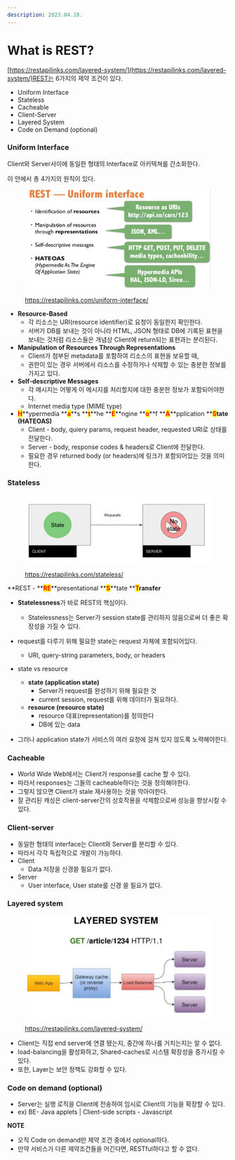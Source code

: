 ```yaml
---
description: 2023.04.18.
---
```


# What is REST?



[https://restapilinks.com/layered-system/](https://restapilinks.com/layered-system/)REST는 6가지의 제약 조건이 있다.

* Uniform Interface
* Stateless
* Cacheable
* Client-Server
* Layered System
* Code on Demand (optional)





### Uniform Interface

Client와 Server사이에 동일한 형태의 Interface로 아키텍쳐를 간소화한다.

이 안에서 총 4가지의 원칙이 있다.

<figure><img src="../../../../.gitbook/assets/image (1) (1) (1).png" alt=""><figcaption><p><a href="https://restapilinks.com/uniform-interface/">https://restapilinks.com/uniform-interface/</a></p></figcaption></figure>

* **Resource-Based**
  * 각 리소스는 URI(resource identifier)로 요청이 동일한지 확인한다.
  * 서버가 DB를 보내는 것이 아니라 HTML, JSON 형태로 DB에 기록된 표현을 보내는 것처럼 리소스들은 개념상 Client에 return되는 표현과는 분리된다.
* **Manipulation of Resources Through Representations**
  * Client가 첨부된 metadata를 포함하여 리소스의 표현을 보유할 때,
  * 권한이 있는 경우 서버에서 리소스를 수정하거나 삭제할 수 있는 충분한 정보를 가지고 있다.
* **Self-descriptive Messages**
  * 각 메시지는 어떻게 이 메시지를 처리할지에 대한 충분한 정보가 포함되어야한다.
  * Internet media type (MIME type)
* <mark style="color:red;">**H**</mark>**ypermedia **<mark style="color:red;">**a**</mark>**s **<mark style="color:red;">**t**</mark>**he **<mark style="color:red;">**E**</mark>**ngine **<mark style="color:red;">**o**</mark>**f **<mark style="color:red;">**A**</mark>**pplication **<mark style="color:red;">**S**</mark>**tate (HATEOAS)**
  * Client - body, quiery params, request header, requested URI로 상태를 전달한다.
  * Server - body, response codes & headers로 Client에 전달한다.
  * 필요한 경우 returned body (or headers)에 링크가 포함되어있는 것을 의미한다.





### Stateless

<figure><img src="../../../../.gitbook/assets/image (3).png" alt=""><figcaption><p><a href="https://restapilinks.com/stateless/">https://restapilinks.com/stateless/</a></p></figcaption></figure>

**REST - **<mark style="color:red;">**RE**</mark>**presentational **<mark style="color:red;">**S**</mark>**tate **<mark style="color:red;">**T**</mark>**ransfer**

* **Statelessness**가 바로 REST의 핵심이다.
  * Statelessness는 Server가 session state를 관리하지 않음으로써 더 좋은 확장성을 가질 수 있다.
* request를 다루기 위해 필요한 state는 request 자체에 포함되어있다.
  * URI, query-string parameters, body, or headers



* state vs resource
  * **state (application state)**
    * Server가 request를 완성하기 위해 필요한 것
    * current session, request를 위해 데이터가 필요하다.
  * **resource (resource state)**
    * resource 대표(representation)를 정의한다
    * DB에 있는 data



* 그러나 application state가 서비스의 여러 요청에 걸쳐 있지 않도록 노력해야한다.





### Cacheable

* World Wide Web에서는 Client가 response를 cache 할 수 있다.
* 따라서 responses는 그들의 cacheable하다는 것을 정의해야한다.
* 그렇지 않으면 Client가 stale 재사용하는 것을 막아야한다.
* 잘 관리된 캐싱은 client-server간의 상호작용을 삭제함으로써 성능을 향상시킬 수 있다.





### Client-server

* 동일한 형태의 interface는 Client와 Server를 분리할 수 있다.
* 따라서 각각 독립적으로 개발이 가능하다.
* Client
  * Data 저장을 신경쓸 필요가 없다.
* Server
  * User interface, User state를 신경 쓸 필요가 없다.





### Layered system



<figure><img src="../../../../.gitbook/assets/image (1) (1).png" alt=""><figcaption><p><a href="https://restapilinks.com/layered-system/">https://restapilinks.com/layered-system/</a></p></figcaption></figure>

* Client는 직접 end server에 연결 됐는지, 중간에 하나를 거치는지는 알 수 없다.
* load-balancing을 활성화하고, Shared-caches로 시스템 확장성을 증가시킬 수 있다.
* 또한, Layer는 보안 정책도 강화할 수 있다.

###

###

### Code on demand (optional)

* Server는 실행 로직을 Client에 전송하여 임시로 Client의 기능을 확장할 수 있다.
* ex) BE- Java applets | Client-side scripts - Javascript



**NOTE**

* 오직 Code on demand만 제약 조건 중에서 optional하다.
* 만약 서비스가 다른 제약조건들을 어긴다면, RESTful하다고 할 수 없다.
